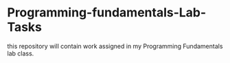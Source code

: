 # Programming-fundamentals-Lab-Tasks
this repository will contain work assigned in my Programming Fundamentals lab class.
